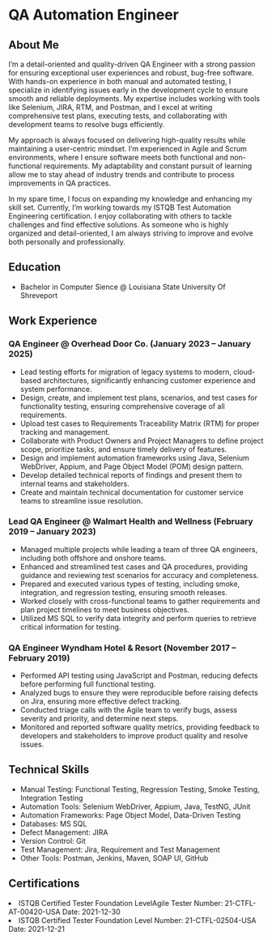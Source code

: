 <h1>QA Automation Engineer<a href="https://github.com/tikarobinson2"></a></h1>

<h2>About Me</h2>
I’m a detail-oriented and quality-driven QA Engineer with a strong passion for ensuring exceptional user experiences and robust, bug-free software. With hands-on experience in both manual and automated testing, I specialize in identifying issues early in the development cycle to ensure smooth and reliable deployments. My expertise includes working with tools like Selenium, JIRA, RTM, and Postman, and I excel at writing comprehensive test plans, executing tests, and collaborating with development teams to resolve bugs efficiently.

My approach is always focused on delivering high-quality results while maintaining a user-centric mindset. I’m experienced in Agile and Scrum environments, where I ensure software meets both functional and non-functional requirements. My adaptability and constant pursuit of learning allow me to stay ahead of industry trends and contribute to process improvements in QA practices.

In my spare time, I focus on expanding my knowledge and enhancing my skill set. Currently, I’m working towards my ISTQB Test Automation Engineering certification. I enjoy collaborating with others to tackle challenges and find effective solutions. As someone who is highly organized and detail-oriented, I am always striving to improve and evolve both personally and professionally.





<h2>Education</h2>
<ul><li>Bachelor in Computer Sience @ Louisiana State University Of Shreveport</li></ul>

<h2>Work Experience</h2>
  <h3>QA Engineer @ Overhead Door Co. (January 2023 – January 2025)</h3>
<ul>
  <li>Lead testing efforts for migration of legacy systems to modern, cloud-based architectures, significantly enhancing customer experience and system performance.  </li>
  <li>Design, create, and implement test plans, scenarios, and test cases for functionality testing, ensuring comprehensive coverage of all requirements.  </li>
  <li>Upload test cases to Requirements Traceability Matrix (RTM) for proper tracking and management. </li>
  <li>Collaborate with Product Owners and Project Managers to define project scope, prioritize tasks, and ensure timely delivery of features.</li>
  <li>Design and implement automation frameworks using Java, Selenium WebDriver, Appium, and Page Object Model (POM) design pattern.  </li>
  <li>Develop detailed technical reports of findings and present them to internal teams and stakeholders.</li>
  <li>Create and maintain technical documentation for customer service teams to streamline issue resolution.</li>
</ul>
  <h3>Lead QA Engineer @ Walmart Health and Wellness (February 2019 – January 2023)</h3>
<ul>
  <li>Managed multiple projects while leading a team of three QA engineers, including both offshore and onshore teams.</li>
  <li>Enhanced and streamlined test cases and QA procedures, providing guidance and reviewing test scenarios for accuracy and completeness.</li>
  <li>Prepared and executed various types of testing, including smoke, integration, and regression testing, ensuring smooth releases.</li>
  <li>Worked closely with cross-functional teams to gather requirements and plan project timelines to meet business objectives.</li>
  <li>Utilized MS SQL to verify data integrity and perform queries to retrieve critical information for testing.</li>
</ul>

<h3>QA Engineer Wyndham Hotel & Resort (November 2017 – February 2019)</h3>
<ul>
  <li>Performed API testing using JavaScript and Postman, reducing defects before performing full functional testing.</li>
  <li>Analyzed bugs to ensure they were reproducible before raising defects on Jira, ensuring more effective defect tracking.</li>
  <li>Conducted triage calls with the Agile team to verify bugs, assess severity and priority, and determine next steps.</li>
  <li>Monitored and reported software quality metrics, providing feedback to developers and stakeholders to improve product quality and resolve issues.</li>
</ul>

<h2>Technical Skills</h2>
<ul>
  <li>Manual Testing: Functional Testing, Regression Testing, Smoke Testing, Integration Testing</li>
   <li>Automation Tools: Selenium WebDriver, Appium, Java, TestNG, JUnit</li>
   <li>Automation Frameworks: Page Object Model, Data-Driven Testing</li>
   <li>Databases: MS SQL</li>
   <li>Defect Management: JIRA</li>
   <li>Version Control: Git</li>
  <li>Test Management: Jira, Requirement and Test Management</li>
  <li>Other Tools: Postman, Jenkins, Maven, SOAP UI, GitHub</li>
</ul>

  <h2>Certifications</h2>
  <ui>
    <li>ISTQB Certified Tester Foundation LevelAgile Tester Number: 21-CTFL-AT-00420-USA Date: 2021-12-30</li>
    <li>ISTQB Certified Tester Foundation Level Number: 21-CTFL-02504-USA Date: 2021-12-21</li>
    
  </ui>
<!--

Here are some ideas to get you started:

- 🔭 I’m currently working on ...
- 🌱 I’m currently learning ...
- 👯 I’m looking to collaborate on ...
- 🤔 I’m looking for help with ...
- 💬 Ask me about ...
- 📫 How to reach me: ...
- 😄 Pronouns: ...
- ⚡ Fun fact: ...
-->
